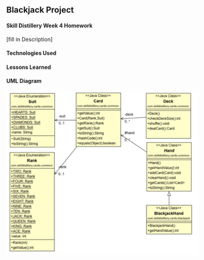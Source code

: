 ## Blackjack Project

#### Skill Distillery Week 4 Homework

[fill in Description]

#### Technologies Used

#### Lessons Learned

#### UML Diagram
![Blackjack UML Diagram](BlackJackUML.jpg)
